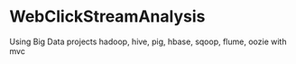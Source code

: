# WebClickStreamAnalysis
Using Big Data projects hadoop, hive, pig, hbase, sqoop, flume, oozie with mvc 
